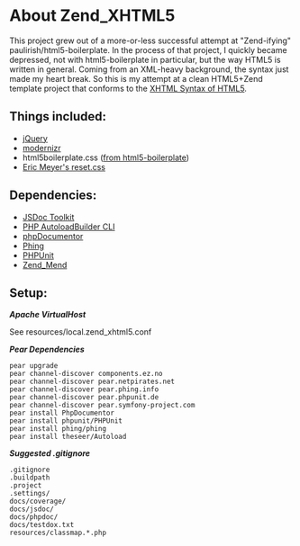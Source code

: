 About Zend_XHTML5
=================

This project grew out of a more-or-less successful attempt at "Zend-ifying"
paulirish/html5-boilerplate. In the process of that project, I quickly became
depressed, not with html5-boilerplate in particular, but the way HTML5 is
written in general. Coming from an XML-heavy background, the syntax just made
my heart break. So this is my attempt at a clean HTML5+Zend template project
that conforms to the [XHTML Syntax of HTML5](http://www.w3.org/TR/html5/the-xhtml-syntax.html).

Things included:
----------------
* [jQuery](http://jquery.com/)
* [modernizr](http://www.modernizr.com/)
* html5boilerplate.css ([from html5-boilerplate](https://github.com/paulirish/html5-boilerplate))
* [Eric Meyer's reset.css](http://meyerweb.com/eric/tools/css/reset/)

Dependencies:
-------------
* [JSDoc Toolkit](http://code.google.com/p/jsdoc-toolkit/)
* [PHP AutoloadBuilder CLI](https://github.com/theseer/Autoload)
* [phpDocumentor](http://www.phpdoc.org/)
* [Phing](http://www.phing.info/)
* [PHPUnit](http://www.phpunit.de/)
* [Zend_Mend](https://github.com/echoeastcreative/Zend_Mend)

Setup:
------
***Apache VirtualHost***

See resources/local.zend_xhtml5.conf

***Pear Dependencies***

    pear upgrade
    pear channel-discover components.ez.no
    pear channel-discover pear.netpirates.net
    pear channel-discover pear.phing.info
    pear channel-discover pear.phpunit.de
    pear channel-discover pear.symfony-project.com
    pear install PhpDocumentor
    pear install phpunit/PHPUnit
    pear install phing/phing
    pear install theseer/Autoload

***Suggested .gitignore***

    .gitignore
    .buildpath
    .project
    .settings/
    docs/coverage/
    docs/jsdoc/
    docs/phpdoc/
    docs/testdox.txt
    resources/classmap.*.php
